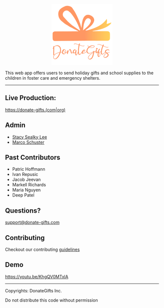 <p align="center">
    <img width=200 height=200 src="./public/img/new-donate-gifts-logo-2.png">
</p>

This web app offers users to send holiday gifts and school supplies to the children in foster care and emergency shelters.

---

## Live Production:

[https://donate-gifts.(com|org)](https://donate-gifts.com)

## Admin

- [Stacy Sealky Lee](https://github.com/stacysealky)
- [Marco Schuster](https://github.com/Enubia)

## Past Contributors

- Patric Hoffmann
- Ivan Repusic
- Jacob Jeevan
- Markell Richards
- Maria Nguyen
- Deep Patel

## Questions?

support@donate-gifts.com

## Contributing

Checkout our contributing [guidelines](/Contributing.md)

## Demo

https://youtu.be/KhgQV0MTxlA

---

Copyrights: DonateGifts Inc.

Do not distribute this code without permission


